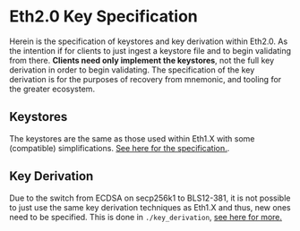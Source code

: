 # Eth2.0 Key Specification

Herein is the specification of keystores and key derivation within Eth2.0. As the intention if for clients to just ingest a keystore file and to begin validating from there. **Clients need only implement the keystores**, not the full key derivation in order to begin validating. The specification of the key derivation is for the purposes of recovery from mnemonic, and tooling for the greater ecosystem.

## Keystores

The keystores are the same as those used within Eth1.X with some (compatible) simplifications. [See here for the specification.](./keystore.md).

## Key Derivation

Due to the switch from ECDSA on secp256k1 to BLS12-381, it is not possible to just use the same key derivation techniques as Eth1.X and thus, new ones need to be specified. This is done in `./key_derivation`, [see here for more.](./key_derivation/README.md)
